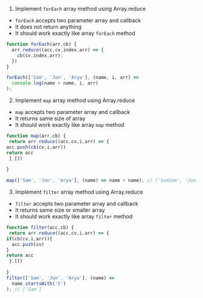 1. Implement `forEach` array method using Array.reduce

- `forEach` accepts two parameter array and callback
- It does not return anything
- It should work exactly like array `forEach` method

```js
function forEach(arr,cb) {
  arr.reduce((acc,cv,index,arr) => {
    cb(cv,index,arr);
  })
}

forEach(['Sam', 'Jon', 'Arya'], (name, i, arr) =>
  console.log(name + name, i, arr)
);
```

2. Implement `map` array method using Array.reduce

- `map` accepts two parameter array and callback
- It returns same size of array
- It should work exactly like array `map` method

```js
function map(arr,cb) {
 return arr.reduce((acc,cv,i,arr) => {
acc.push(cb(cv,i,arr))
return acc
 },[])
  
}

map(['Sam', 'Jon', 'Arya'], (name) => name + name); // ['SamSam', 'JonJon', 'AryaArya']
```

3. Implement `filter` array method using Array.reduce

- `filter` accepts two parameter array and callback
- It returns same size or smaller array
- It should work exactly like array `filter` method

```js
function filter(acc,cb) {
 return arr.reduce((acc,cv,i,arr) => {
if(cb(cv,i,arr)){
  acc.push(cv)
}
return acc
 },[])
  
}
filter(['Sam', 'Jon', 'Arya'], (name) =>
  name.startsWith('S')
); // ['Sam']
```
